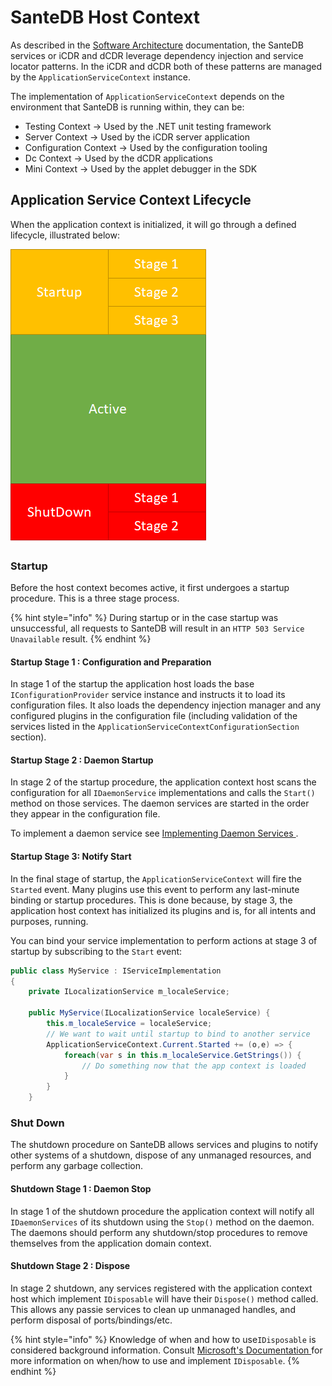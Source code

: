 # SanteDB Host Context

As described in the [Software Architecture](../../../../santedb/software-architecture/#service-architecture) documentation, the SanteDB services or iCDR and dCDR leverage dependency injection and service locator patterns. In the iCDR and dCDR both of these patterns are managed by the `ApplicationServiceContext` instance.&#x20;

The implementation of `ApplicationServiceContext` depends on the environment that SanteDB is running within, they can be:

* Testing Context -> Used by the .NET unit testing framework&#x20;
* Server Context -> Used by the iCDR server application
* Configuration Context -> Used by the configuration tooling&#x20;
* Dc Context -> Used by the dCDR applications
* Mini Context -> Used by the applet debugger in the SDK

## Application Service Context Lifecycle

When the application context is initialized, it will go through a defined lifecycle, illustrated below:

![](<../../../../.gitbook/assets/image (403).png>)

### Startup

Before the host context becomes active, it first undergoes a startup procedure. This is a three stage process.

{% hint style="info" %}
During startup or in the case startup was unsuccessful, all requests to SanteDB will result in an `HTTP 503 Service Unavailable` result.&#x20;
{% endhint %}

#### Startup Stage 1 : Configuration and Preparation

In stage 1 of the startup the application host loads the base `IConfigurationProvider` service instance and instructs it to load its configuration files. It also loads the dependency injection manager and any configured plugins in the configuration file (including validation of the services listed in the `ApplicationServiceContextConfigurationSection` section).

#### Startup Stage 2 : Daemon Startup

In stage 2 of the startup procedure, the application context host scans the configuration for all `IDaemonService` implementations and calls the `Start()` method on those services. The daemon services are started in the order they appear in the configuration file.&#x20;

To implement a daemon service see [Implementing Daemon Services ](implementing-.net-features/daemon-services.md).

#### Startup Stage 3: Notify Start

In the final stage of startup, the `ApplicationServiceContext` will fire the `Started` event. Many plugins use this event to perform any last-minute binding or startup procedures. This is done because, by stage 3, the application host context has initialized its plugins and is, for all intents and purposes, running.

You can bind your service implementation to perform actions at stage 3 of startup by subscribing to the `Start` event:

```csharp
public class MyService : IServiceImplementation
{
    private ILocalizationService m_localeService;
    
    public MyService(ILocalizationService localeService) {
        this.m_localeService = localeService;
        // We want to wait until startup to bind to another service
        ApplicationServiceContext.Current.Started += (o,e) => {
            foreach(var s in this.m_localeService.GetStrings()) {
                // Do something now that the app context is loaded 
            }
        }
    }
```

### Shut Down

The shutdown procedure on SanteDB allows services and plugins to notify other systems of a shutdown, dispose of any unmanaged resources, and perform any garbage collection.

#### Shutdown Stage 1 : Daemon Stop

In stage 1 of the shutdown procedure the application context will notify all `IDaemonServices` of its shutdown using the `Stop()` method on the daemon. The daemons should perform any shutdown/stop procedures to remove themselves from the application domain context.

#### Shutdown Stage 2 : Dispose

In stage 2 shutdown, any services registered with the application context host which implement `IDisposable` will have their `Dispose()` method called. This allows any passie services to clean up unmanaged handles, and perform disposal of ports/bindings/etc.

{% hint style="info" %}
Knowledge of when and how to use`IDisposable` is considered background information. Consult [Microsoft's Documentation ](https://docs.microsoft.com/en-us/dotnet/api/system.idisposable?view=net-5.0)for more information on when/how to use and implement `IDisposable`.&#x20;
{% endhint %}
